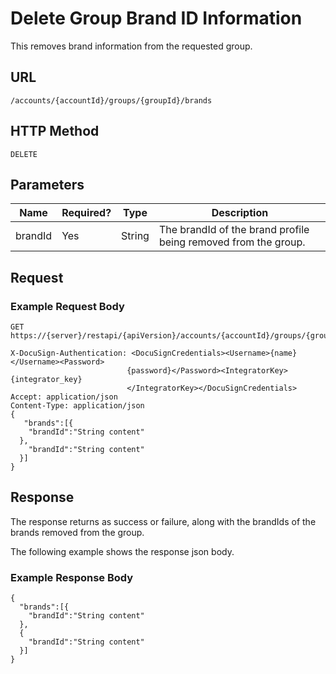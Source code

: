 # Delete Group Brand ID Information

This removes brand information from the requested group.

## URL

    /accounts/{accountId}/groups/{groupId}/brands

## HTTP Method

    DELETE

## Parameters

|Name|Required?|Type|Description|
|----|---------|----|-----------|
|brandId|Yes|String|The brandId of the brand profile being removed from the group.|

## Request

### Example Request Body

    GET https://{server}/restapi/{apiVersion}/accounts/{accountId}/groups/{groupId}/brands
    
    X-DocuSign-Authentication: <DocuSignCredentials><Username>{name}</Username><Password>
                              {password}</Password><IntegratorKey>{integrator_key}
                              </IntegratorKey></DocuSignCredentials>
    Accept: application/json
    Content-Type: application/json
    {
       "brands":[{
        "brandId":"String content"
      },
        "brandId":"String content"
      }]
    }

## Response

The response returns as success or failure, along with the brandIds of the brands removed from the group.

The following example shows the response json body.

### Example Response Body

    {
      "brands":[{
        "brandId":"String content"
      },
      {
        "brandId":"String content"
      }]
    }
